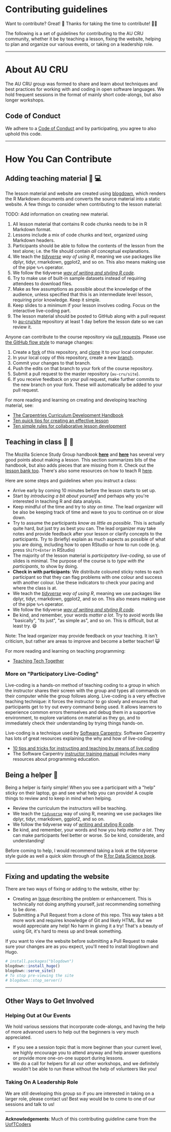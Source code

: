 # Contributing guidelines

Want to contribute? Great! :tada: Thanks for taking the time to contribute! :clap::clap:  

The following is a set of guidelines for contributing to the AU CRU community,
whether it be by teaching a lesson, fixing the website, helping to plan and
organize our various events, or taking on a leadership role.

-----

# About AU CRU

The AU CRU group was formed to share and learn about techniques and best
practices for working with and coding in open software languages. We hold
frequent sessions in the format of mainly short code-alongs, but also longer
workshops.

## Code of Conduct

We adhere to a [Code of Conduct](CODE_OF_CONDUCT.md)
and by participating, you agree to also uphold this code.

-----

# How You Can Contribute

## Adding teaching material :pencil: :computer:

The lesson material and website are created using [blogdown](https://bookdown.org/yihui/blogdown/),
which renders the R Markdown documents and converts the source material into 
a static website. A few things to consider when contributing to the lesson 
material:

TODO: Add information on creating new material.

1. All lesson material that contains R code chunks needs to be in R Markdown
format. 
1. Lessons include a mix of code chunks and text, organized using Markdown
headers.
1. Participants should be able to follow the contents of the lesson from the
text alone; i.e. the file should contain _all_ conceptual explanations.
1. We teach the *[tidyverse][tidyverse] way of using R*, meaning we use
packages like dplyr, tidyr, rmarkdown, ggplot2, and so on. This also means making
use of the pipe `%>%` operator.
1. We follow the tidyverse [*way of writing and styling R code*](https://style.tidyverse.org/).
1. Try to make use of built-in sample datasets instead of requiring
attendees to download files.
1. Make as few assumptions as possible about the knowledge of the audience,
unless specified that this is an intermediate level lesson, requiring prior knowledge.
Keep it simple.
1. Keep slides to a minimum if your lesson involves coding. Focus on the interactive live-coding part.
1. The lesson material should be posted to GitHub along with a pull request to
[au-cru/site](https://github.com/au-cru/site) repository at
least 1 day before the lesson date so we can review it.

Anyone can contribute to the course repository via [pull requests][pull-requests].
Please use [the GitHub flow style][github-flow] to manage changes:

1. Create a [fork][fork-explanation] of this repository, and
[clone][clone-explanation] it to your local computer.
2. In your local copy of this repository, create a new
[branch][branch-explanation].
3. Commit your changes to that branch.
4. Push the edits on that branch to your fork of the course repository.
5. Submit a pull request to the master repository (`au-cru/site`).
7. If you receive feedback on your pull request, make further commits to the new
branch on your fork. These will automatically be added to your pull request.

For more reading and learning on creating and developing teaching material, see:

- [The Carpentries Curriculum Development Handbook](https://cdh.carpentries.org/)
- [Ten quick tips for creating an effective lesson](https://journals.plos.org/ploscompbiol/article?id=10.1371/journal.pcbi.1006915)
- [Ten simple rules for collaborative lesson development](https://journals.plos.org/ploscompbiol/article?id=10.1371/journal.pcbi.1005963)

## Teaching in class :information_desk_person: :speech_balloon:

The Mozilla Science Study Group
handbook [**here**](https://mozillascience.github.io/studyGroupHandbook/lessons.html#reuse)
and [**here**](https://mozillascience.github.io/studyGroupHandbook/event-types.html#workalong)
has several very good points about making a lesson. This section summarizes bits
of the handbook, but also adds pieces that are missing from it. Check out the
[lesson bank too](https://github.com/mozillascience/studyGroupLessons/issues).
There's also some resources on how to teach R [here](https://github.com/rstudio/cheatsheets/raw/master/teachR.pdf).

Here are some steps and guidelines when you instruct a class:

- Arrive early by coming 10 minutes before the lesson starts to set up.
- Start by *introducing a bit about yourself* and perhaps why you're interested
in teaching R and data analysis.
- Keep mindful of the time and try to *stay on time*. The lead organizer will be
also be keeping track of time and wave to you to continue on or slow down.
- Try to assume the participants *know as little as possible*. This is actually
quite hard, but just try as best you can. The lead organizer may take notes and
provide feedback after your lesson or clarify concepts to the participants. Try
to (briefly) explain as much aspects as possible of what you are doing,
including how to open RStudio or how to run code (e.g. press `Shift+Enter` in RStudio)
- The majority of the lesson material is *participatory live-coding*, so use of
slides is minimal. The purpose of the course is to *type with the participants*,
to show by doing.
- **Check in with participants**: We distribute coloured sticky notes to each
participant so that they can flag problems with one colour and success with
another colour. Use these indicators to check your pacing and where the
class is at.
- We teach the *[tidyverse][tidyverse] way of using R*, meaning we use
packages like dplyr, tidyr, rmarkdown, ggplot2, and so on. This also means making
use of the pipe `%>%` operator.
- We follow the tidyverse [*way of writing and styling R code*](https://style.tidyverse.org/).
- Be kind, and remember, your words *matter a lot*. Try to avoid words like
"basically", "its just", "as simple as", and so on. This is difficult, but at least
try. :smile:

Note: The lead organizer may provide feedback on your teaching. It isn't
criticism, but rather are areas to improve and become a better teacher!
:smiley_cat:

For more reading and learning on teaching programming:

- [Teaching Tech Together](http://teachtogether.tech/)

### More on "Participatory Live-Coding"

Live-coding is a hands-on method of teaching coding to a group in which the
instructor shares their screen with the group and types all commands on their
computer while the group follows along. Live-coding is a very effective teaching
technique: it forces the instructor to go slowly and ensures that participants
get to try out every command being used. It allows learners to experience common
errors themselves and debug them in a supportive environment, to explore
variations on material as they go, and to immediately check their understanding
by trying things hands-on.

Live-coding is a technique used by [Software Carpentry](https://software-carpentry.org/about/). 
Software Carpentry has lots of great resources explaining the why and how of live-coding:

- [10 tips and tricks for instructing and teaching by means of live coding](https://software-carpentry.org/blog/2016/04/tips-tricks-live-coding.html)
- The Software Carpentry [instructor training manual](http://carpentries.github.io/instructor-training/) 
includes many resources about programming education.

## Being a helper :raising_hand: 

Being a helper is fairly simple! When you see a participant with a "help" sticky
on their laptop, go and see what help you can provide! A couple things to review
and to keep in mind when helping. 

- Review the curriculum the instructors will be teaching.
- We teach the [`tidyverse`][tidyverse] way of using R, meaning we use packages
like dplyr, tidyr, rmarkdown, ggplot2, and so on. 
- We follow the tidyverse way of [writing and styling R code](https://style.tidyverse.org/).
- Be kind, and remember, your words and how you help *matter a lot*. They can 
make participants feel better or worse. So be kind, considerate, and understanding!

Before coming to help, I would recommend taking a look at the tidyverse style
guide as well a quick skim through of the [R for Data Science book](https://r4ds.had.co.nz/).

-----

## Fixing and updating the website

There are two ways of fixing or adding to the website, either by:

- Creating an [Issue](https://github.com/au-cru/site/issues/new)
describing the problem or enhancement. This is technically not doing anything
yourself, just recommending something to be done.
- Submitting a Pull Request from a clone of this repo. This way takes a bit more
work and requires knowledge of Git and likely HTML. But we would appreciate any
help! No harm in giving it a try! That's a beauty of using Git, it's hard to
mess up and break something.

If you want to view the website before submitting a Pull Request to make sure
your changes are as you expect, you'll need to install blogdown and Hugo.

```r
# install.packages("blogdown")
blogdown::install_hugo()
blogdown::serve_site()
# To stop pre-viewing the site
# blogdown::stop_server()
```

----

## Other Ways to Get Involved

### Helping Out at Our Events

We hold various sessions that incorporate code-alongs, and having the help of
more advanced users to help out the beginners is very much appreciated.

- If you see a session topic that is more beginner than your current level, we
highly encourage you to attend anyway and help answer questions or provide more
one-on-one support during lessons.
- We do a call for helpers for all our other workshops, and we definitely
wouldn't be able to run these without the help of volunteers like you!

### Taking On A Leadership Role

We are still developing this group so if you are interested in taking on a larger
role, please contact us! Best way would be to come to one of our sessions and
talk to us!

-----

**Acknowledgements**:
Much of this contributing guideline came from the [UofTCoders](https://uoftcoders.github.io/studyGroup/CONTRIBUTING)

[tidyverse]: https://www.tidyverse.org/
[branch-explanation]: https://help.github.com/articles/about-branches/
[clone-explanation]: https://help.github.com/articles/cloning-a-repository/
[fork-explanation]: https://help.github.com/articles/fork-a-repo/
[github-flow]: https://guides.github.com/introduction/flow/
[pull-requests]: https://help.github.com/en/articles/about-pull-requests
